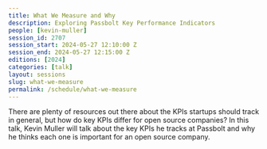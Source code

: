 ```yaml
---
title: What We Measure and Why
description: Exploring Passbolt Key Performance Indicators
people: [kevin-muller]
session_id: 2707
session_start: 2024-05-27 12:10:00 Z
session_end: 2024-05-27 12:15:00 Z
editions: [2024]
categories: [talk]
layout: sessions
slug: what-we-measure
permalink: /schedule/what-we-measure
---
```


There are plenty of resources out there about the KPIs startups should track in general, but how do key KPIs differ for open source companies? In this talk, Kevin Muller will talk about the key KPIs he tracks at Passbolt and why he thinks each one is important for an open source company.
